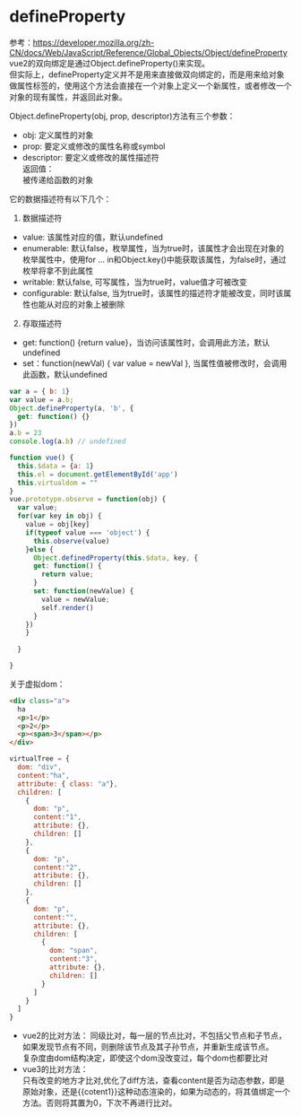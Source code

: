 # defineProperty
参考：https://developer.mozilla.org/zh-CN/docs/Web/JavaScript/Reference/Global_Objects/Object/defineProperty  
vue2的双向绑定是通过Object.defineProperty()来实现。  
但实际上，defineProperty定义并不是用来直接做双向绑定的，而是用来给对象做属性标签的，使用这个方法会直接在一个对象上定义一个新属性，或者修改一个对象的现有属性，并返回此对象。   
  
Object.defineProperty(obj, prop, descriptor)方法有三个参数：
  * obj: 定义属性的对象  
  * prop: 要定义或修改的属性名称或symbol  
  * descriptor: 要定义或修改的属性描述符   
返回值：  
  被传递给函数的对象

它的数据描述符有以下几个：
1. 数据描述符
* value: 该属性对应的值，默认undefined
* enumerable: 默认false，枚举属性，当为true时，该属性才会出现在对象的枚举属性中，使用for ... in和Object.key()中能获取该属性，为false时，通过枚举将拿不到此属性
* writable: 默认false, 可写属性，当为true时，value值才可被改变
* configurable: 默认false, 当为true时，该属性的描述符才能被改变，同时该属性也能从对应的对象上被删除
2. 存取描述符
* get: function() {return value}，当访问该属性时，会调用此方法，默认undefined
* set：function(newVal) { var value = newVal }, 当属性值被修改时，会调用此函数，默认undefined

```js
var a = { b: 1}
var value = a.b;
Object.defineProperty(a, 'b', {
  get: function() {}
}) 
a.b = 23
console.log(a.b) // undefined
```
```js
function vue() {
  this.$data = {a: 1}
  this.el = document.getElementById('app')
  this.virtualdom = ""
}
vue.prototype.observe = function(obj) {
  var value;
  for(var key in obj) {
    value = obj[key]
    if(typeof value === 'object') {
      this.observe(value)
    }else {
      Object.definedProperty(this.$data, key, {
      get: function() {
        return value;
      }
      set: function(newValue) {
        value = newValue;
        self.render()
      }
    })
    }
    
  }

}
```

关于虚拟dom：
```html
<div class="a">
  ha
  <p>1</p>
  <p>2</p>
  <p><span>3</span></p>
</div>
```
```js
virtualTree = {
  dom: "div",
  content:"ha",
  attribute: { class: "a"},
  children: [
    {
      dom: "p",
      content:"1",
      attribute: {},
      children: []
    },
    {
      dom: "p",
      content:"2",
      attribute: {},
      children: []
    },
    {
      dom: "p",
      content:"",
      attribute: {},
      children: [
        {
          dom: "span",
          content:"3",
          attribute: {},
          children: []
        }
      ]
    }
  ]
}
```

* vue2的比对方法： 
同级比对，每一层的节点比对，不包括父节点和子节点，如果发现节点有不同，则删除该节点及其子孙节点，并重新生成该节点。  
复杂度由dom结构决定，即使这个dom没改变过，每个dom也都要比对   
* vue3的比对方法：  
只有改变的地方才比对,优化了diff方法，查看content是否为动态参数，即是原始对象，还是{{cotent1}}这种动态渲染的，如果为动态的，将其值绑定一个方法。否则将其置为0，下次不再进行比对。
